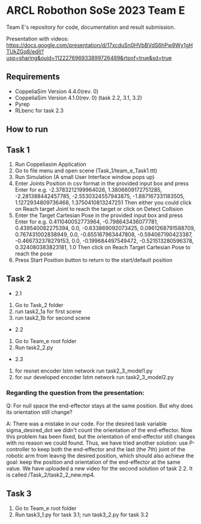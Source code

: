 # ARCL Robothon SoSe 2023 Team E
Team E's repository for code, documentation and result submission.

Presentation with videos: https://docs.google.com/presentation/d/17xcduSn0HVbBVdS6hPw9Wy1gHTUkZGq8/edit?usp=sharing&ouid=112227696933899726489&rtpof=true&sd=true

## Requirements

+ CoppeliaSim Version 4.4.0(rev. 0)
+ CoppeliaSim Version 4.1.0(rev. 0) (task 2.2, 3.1, 3.2)
+ Pyrep
+ RLbenc for task 2.3

## How to run 


## Task 1
1. Run Coppeliasim Application
2. Go to file menu and open scene (Task_1/team_e_Task1.ttt)
3. Run Simulation (A small User Interface window pops up)
4. Enter Joints Position in csv format in the provided input box and press Enter
	for e.g. -2.3783212199964026, 1.3806609172751285, -2.281388442457785, -2.5530324557943875, -1.887167331183505, 1.1272934809736468, 1.3750410813247251
	Then either you could click on Reach target Joint to reach the target or click on Detect Collision
5. Enter the Target Cartesian Pose in the provided input box and press Enter
	for e.g. 0.411040052773964, -0.798643436077781, 0.439540082275394, 0.0, -0.633869092073425, 0.0961268791588709, 0.767431002838949, 0.0, -0.655167963447808, -0.594067190423387, -0.466732378279153, 0.0, -0.199684497549472, -0.521513280596378, 0.324080383823181, 1.0
	Then click on Reach Target Cartesian Pose to reach the pose
6. Press Start Position button to return to the start/default position


## Task 2
+ 2.1 
1. Go to Task_2 folder
2. run task2_1a for first scene
3. run task2_1b for second scene 


+ 2.2
1. Go to Team_e root folder
2. Run task2_2.py

+ 2.3
1. for resnet encoder lstm network run task2_3_model1.py
2. for our developed encoder lstm  network run task2_3_model2.py


### Regarding the question from the presentation: 
Q: For null space the end-effector stays at the same position. But why does its orientation still change? 

A: There was a mistake in our code. For the desired task variable sigma_desired_dot we didn't count the orientation of the end-effector. Now this problem has been fixed, but the orientation of end-effector still changes with no reason we could found. 
Thus, we have tried another solution: use P-controller to keep both the end-effector and the last (the 7th) joint of the robotic arm from leavng the desired position, which should also achieve the goal: keep the position and orientation of the end-effector at the same value. 
We have uploaded a new video for the second solution of task 2.2. It is called /Task_2/task2_2_new.mp4. 

## Task 3
1. Go to Team_e root folder
2. Run task3_1.py for task 3.1; run task3_2.py for task 3.2
